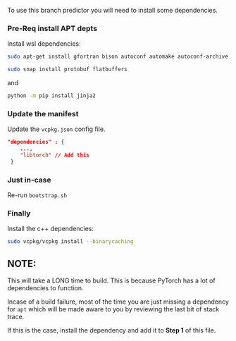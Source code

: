 To use this branch predictor you will need to install some dependencies. 

### Pre-Req install APT depts
Install wsl dependencies: 
```bash
sudo apt-get install gfortran bison autoconf automake autoconf-archive meson ninja-build libx11-dev libxft-dev libxext-dev libtool pkg-config liblz4-dev liblzma-dev libzstd-dev libarchive-dev libxtst-dev libxrandr-dev clang
```

```bash
sudo snap install protobuf flatbuffers 
```

and
```bash
python -m pip install jinja2
```


### Update the manifest
Update the `vcpkg.json` config file. 

```json
"dependencies" : {
    ...,
    "libtorch" // Add this
 }
```

### Just in-case
Re-run `bootstrap.sh`

### Finally
Install the c++ dependencies:

```bash
sudo vcpkg/vcpkg install --binarycaching
```

## __NOTE:__
This will take a LONG time to build. This is because PyTorch has a lot of dependencies to function.

Incase of a build failure, most of the time you are just missing a dependency for `apt` which will be made aware to you by reviewing the last bit of stack trace. 

If this is the case, install the dependency and add it to __Step 1__ of this file.  
